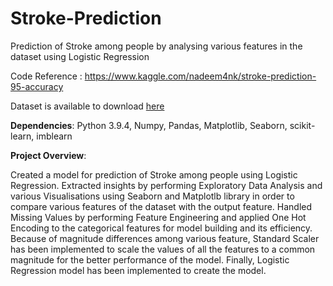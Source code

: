 # Stroke-Prediction
Prediction of Stroke among people by analysing various features in the dataset using Logistic Regression

Code Reference : https://www.kaggle.com/nadeem4nk/stroke-prediction-95-accuracy

Dataset is available to download [here](https://www.kaggle.com/fedesoriano/stroke-prediction-dataset)


**Dependencies**: 
Python 3.9.4,
Numpy,
Pandas,
Matplotlib,
Seaborn,
scikit-learn,
imblearn


**Project Overview**:

Created a model for prediction of Stroke among people using Logistic Regression. Extracted insights by performing Exploratory Data Analysis and various Visualisations using Seaborn and Matplotlb library in order to compare various features of the dataset with the output feature. Handled Missing Values by performing Feature Engineering and applied One Hot Encoding to the categorical features for model building and its efficiency. Because of magnitude differences among various feature, Standard Scaler has been implemented to scale the values of all the features to a common magnitude for the better performance of the model. Finally, Logistic Regression model has been implemented to create the model.

